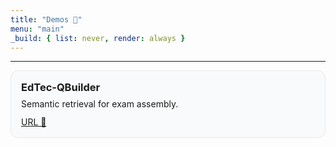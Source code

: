 ```yaml
---
title: "Demos 👾"
menu: "main"
_build: { list: never, render: always }
---
```

---


<div style="display:grid;grid-template-columns:repeat(auto-fill,minmax(260px,1fr));gap:16px;">
  <article style="border:1px solid #e5e7eb;border-radius:12px;padding:16px;background:#f9fafb;">
    <h3 style="margin:0 0 8px 0;">EdTec-QBuilder</h3>
    <p style="margin:0 0 12px 0;">Semantic retrieval for exam assembly.</p>
    <p style="margin:0;">
      <a href="https://www.dfki.de/kiperweb/index.html" target="_blank" rel="noopener">URL 🔗</a>
    </p>
  </article>
</div>
